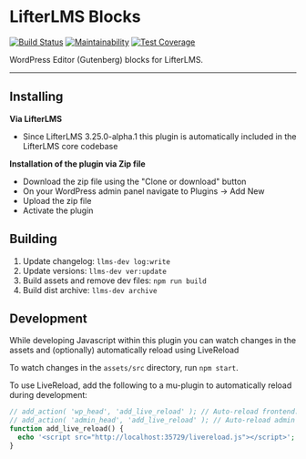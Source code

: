 LifterLMS Blocks
================

[![Build Status](https://travis-ci.com/gocodebox/lifterlms-blocks.svg?branch=trunk)](https://travis-ci.com/gocodebox/lifterlms-blocks)
[![Maintainability](https://api.codeclimate.com/v1/badges/49df50fa2a04ab1f8e55/maintainability)](https://codeclimate.com/github/gocodebox/lifterlms-blocks/maintainability)
[![Test Coverage](https://api.codeclimate.com/v1/badges/49df50fa2a04ab1f8e55/test_coverage)](https://codeclimate.com/github/gocodebox/lifterlms-blocks/test_coverage)

WordPress Editor (Gutenberg) blocks for LifterLMS.

---

## Installing

**Via LifterLMS**

+ Since LifterLMS 3.25.0-alpha.1 this plugin is automatically included in the LifterLMS core codebase

**Installation of the plugin via Zip file**

+ Download the zip file using the "Clone or download" button
+ On your WordPress admin panel navigate to Plugins -> Add New
+ Upload the zip file
+ Activate the plugin


## Building

1. Update changelog: `llms-dev log:write`
2. Update versions: `llms-dev ver:update`
3. Build assets and remove dev files: `npm run build`
4. Build dist archive: `llms-dev archive`


## Development

While developing Javascript within this plugin you can watch changes in the assets and (optionally) automatically reload using LiveReload

To watch changes in the `assets/src` directory, run `npm start`.

To use LiveReload, add the following to a mu-plugin to automatically reload during development:

```php
// add_action( 'wp_head', 'add_live_reload' ); // Auto-reload frontend.
// add_action( 'admin_head', 'add_live_reload' ); // Auto-reload admin panel.
function add_live_reload() {
  echo '<script src="http://localhost:35729/livereload.js"></script>';
}
```
